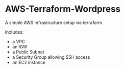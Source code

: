 # AWS-Terraform-Wordpress

A simple AWS infrastructure setup via terraform

Includes:
- a VPC
- an IGW
- a Public Subnet
- a Security Group allowing SSH access
- an EC2 instance